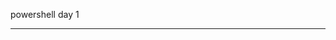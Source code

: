 powershell day 1
____________________________________________________________________________________________________________________________________________________________________________________________________________________________________________________________________________
